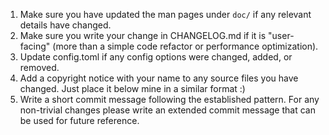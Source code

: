 1. Make sure you have updated the man pages under `doc/` if any relevant details
   have changed.
2. Make sure you write your change in CHANGELOG.md if it is "user-facing" (more
   than a simple code refactor or performance optimization).
3. Update config.toml if any config options were changed, added, or removed.
4. Add a copyright notice with your name to any source files you have changed.
   Just place it below mine in a similar format :)
5. Write a short commit message following the established pattern. For any
   non-trivial changes please write an extended commit message that can be used
   for future reference.
